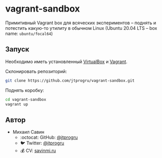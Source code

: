 # vagrant-sandbox

Примитивный Vagrant box для всяческих экспериментов – поднять и потестить какую-то утилиту в обычном Linux (Ubuntu 20.04 LTS – box name: `ubuntu/focal64`)

## Запуск

Необходимо иметь установленный [VirtualBox](https://www.virtualbox.org) и [Vagrant](https://www.vagrantup.com).

Склонировать репозиторий:
```bash
git clone https://github.com/jtprogru/vagrant-sandbox.git
```
Поднять коробку:
```bash
cd vagrant-sandbox
vagrant up
```

## Автор

- Михаил Савин
  - :octocat: GitHub: [@jtprogru](https://www.github.com/jtprogru)
  - :bird: Twitter: [@jtprogru](https://www.twitter.com/jtprogru)
  - :moneybag: CV: [savinmi.ru](https://savinmi.ru)
